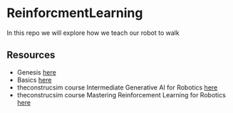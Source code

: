 # ReinforcmentLearning
In this repo we will explore how we teach our robot to walk

## Resources

- Genesis [here](https://genesis-world.readthedocs.io/en/latest/user_guide/index.html)
- Basics [here](https://youtu.be/f6LkEQsXGF8?si=eqC7IzNiBTZROUgm)
- theconstrucsim course Intermediate Generative AI for Robotics [here](https://app.theconstruct.ai/courses/intermediate-generative-ai-for-robotics-276/)
- theconstrucsim course Mastering Reinforcement Learning for Robotics [here](https://app.theconstruct.ai/courses/mastering-reinforcement-learning-for-robotics-286/)